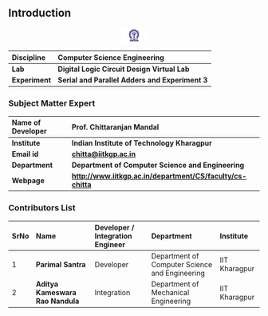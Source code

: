 ## Introduction

<div align="center">
<img src="experiment/images/iitkgp.png" width="10%">
</div>

<b>Discipline | <b> Computer Science Engineering 
:--|:--|
<b> Lab | <b> **Digital Logic Circuit Design Virtual Lab**
<b> Experiment|     <b> **Serial and Parallel Adders and Experiment 3**

### Subject Matter Expert

<b>Name of Developer | <b> **Prof. Chittaranjan Mandal**
:--|:--|
<b> Institute | <b>  **Indian Institute of Technology Kharagpur**
<b> Email id|     <b>  **chitta@iitkgp.ac.in**
<b> Department |  **Department of Computer Science and Engineering**
<b>Webpage| <b> http://www.iitkgp.ac.in/department/CS/faculty/cs-chitta

### Contributors List

SrNo | Name | Developer / Integration Engineer | Department| Institute
:--|:--|:--|:--|:--|
1 | **Parimal Santra** | Developer | Department of Computer Science and Engineering | IIT Kharagpur | 
2 | **Aditya Kameswara Rao Nandula** | Integration| Department of Mechanical Engineering | IIT Kharagpur | 
